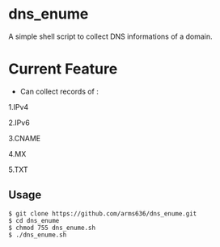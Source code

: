 # dns_enume
A simple shell script to collect DNS informations of a domain.

# Current Feature
- Can collect records of :

 1.IPv4
 
 2.IPv6
 
 3.CNAME
 
 4.MX
 
 5.TXT
 
 ## Usage
 ```
 $ git clone https://github.com/arms636/dns_enume.git
 $ cd dns_enume
 $ chmod 755 dns_enume.sh
 $ ./dns_enume.sh
